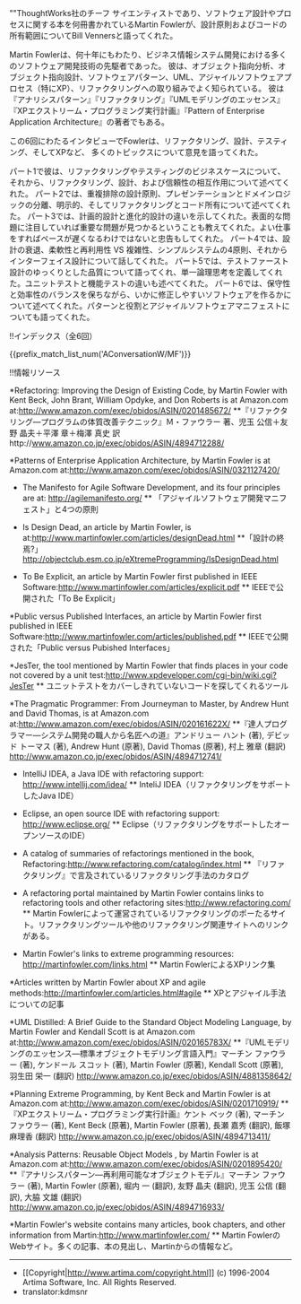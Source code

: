 ""ThoughtWorks社のチーフ サイエンティストであり、ソフトウェア設計やプロセスに関する本を何冊書かれているMartin Fowlerが、設計原則およびコードの所有範囲についてBill Vennersと語ってくれた。

Martin Fowlerは、何十年にもわたり、ビジネス情報システム開発における多くのソフトウェア開発技術の先駆者であった。
彼は、オブジェクト指向分析、オブジェクト指向設計、ソフトウェアパターン、UML、アジャイルソフトウェアプロセス（特にXP）、リファクタリングへの取り組みでよく知られている。
彼は『アナリシスパターン』『リファクタリング』『UMLモデリングのエッセンス』『XPエクストリーム・プログラミング実行計画』『Pattern of Enterprise Application Architecture』の著者でもある。

この6回にわたるインタビューでFowlerは、リファクタリング、設計、テスティング、そしてXPなど、
多くのトピックスについて意見を語ってくれた。

パート1で彼は、リファクタリングやテスティングのビジネスケースについて、それから、リファクタリング、設計、および信頼性の相互作用について述べてくれた。
パート2では、重複排除の設計原則、プレゼンテーションとドメインロジックの分離、明示的、そしてリファクタリングとコード所有について述べてくれた。
パート3では、計画的設計と進化的設計の違いを示してくれた。表面的な問題に注目していれば重要な問題が見つかるということも教えてくれた。よい仕事をすればペースが遅くなるわけではないと忠告もしてくれた。
パート4では、設計の衰退、柔軟性と再利用性 VS 複雑性、シンプルシステムの4原則、それからインターフェイス設計について話してくれた。
パート5では、テストファースト設計のゆっくりとした品質について語ってくれ、単一論理思考を定義してくれた。ユニットテストと機能テストの違いも述べてくれた。
パート6では、保守性と効率性のバランスを保ちながら、いかに修正しやすいソフトウェアを作るかについて述べてくれた。パターンと役割とアジャイルソフトウェアマニフェストについても語ってくれた。

!!インデックス（全6回）

{{prefix_match_list_num('AConversationW/MF')}}

!!情報リソース

*Refactoring: Improving the Design of Existing Code, by Martin Fowler with Kent Beck, John Brant, William Opdyke, and Don Roberts is at Amazon.com at:http://www.amazon.com/exec/obidos/ASIN/0201485672/
**『リファクタリング—プログラムの体質改善テクニック』Ｍ・ファウラー 著、児玉 公信＋友野 晶夫＋平澤 章＋梅澤 真史 訳http://www.amazon.co.jp/exec/obidos/ASIN/4894712288/

*Patterns of Enterprise Application Architecture, by Martin Fowler is at Amazon.com at:http://www.amazon.com/exec/obidos/ASIN/0321127420/

* The Manifesto for Agile Software Development, and its four principles are at: http://agilemanifesto.org/ 
** 「アジャイルソフトウェア開発マニフェスト」と4つの原則

* Is Design Dead, an article by Martin Fowler, is at:http://www.martinfowler.com/articles/designDead.html 
**「設計の終焉?」 http://objectclub.esm.co.jp/eXtremeProgramming/IsDesignDead.html

* To Be Explicit, an article by Martin Fowler first published in IEEE Software:http://www.martinfowler.com/articles/explicit.pdf
** IEEEで公開された「To Be Explicit」

*Public versus Published Interfaces, an article by Martin Fowler first published in IEEE Software:http://www.martinfowler.com/articles/published.pdf 
** IEEEで公開された「Public versus Pubished Interfaces」

*JesTer, the tool mentioned by Martin Fowler that finds places in your code not covered by a unit test:http://www.xpdeveloper.com/cgi-bin/wiki.cgi?JesTer 
** ユニットテストをカバーしきれていないコードを探してくれるツール

*The Pragmatic Programmer: From Journeyman to Master, by Andrew Hunt and David Thomas, is at Amazon.com at:http://www.amazon.com/exec/obidos/ASIN/020161622X/
**『達人プログラマー—システム開発の職人から名匠への道』アンドリュー ハント (著), デビッド トーマス (著), Andrew Hunt (原著), David Thomas (原著), 村上 雅章 (翻訳) http://www.amazon.co.jp/exec/obidos/ASIN/4894712741/

* IntelliJ IDEA, a Java IDE with refactoring support: http://www.intellij.com/idea/
** InteliJ IDEA（リファクタリングをサポートしたJava IDE）

* Eclipse, an open source IDE with refactoring support: http://www.eclipse.org/ 
** Eclipse（リファクタリングをサポートしたオープンソースのIDE）

* A catalog of summaries of refactorings mentioned in the book, Refactoring:http://www.refactoring.com/catalog/index.html
** 『リファクタリング』で言及されているリファクタリング手法のカタログ

* A refactoring portal maintained by Martin Fowler contains links to refactoring tools and other refactoring sites:http://www.refactoring.com/ 
** Martin Fowlerによって運営されているリファクタリングのポーたるサイト。リファクタリングツールや他のリファクタリング関連サイトへのリンクがある。

* Martin Fowler's links to extreme programming resources: http://martinfowler.com/links.html 
** Martin FowlerによるXPリンク集

*Articles written by Martin Fowler about XP and agile methods:http://martinfowler.com/articles.html#agile 
** XPとアジャイル手法についての記事

*UML Distilled: A Brief Guide to the Standard Object Modeling Language, by Martin Fowler and Kendall Scott is at Amazon.com at:http://www.amazon.com/exec/obidos/ASIN/020165783X/ 
**『UMLモデリングのエッセンス—標準オブジェクトモデリング言語入門』マーチン ファウラー (著), ケンドール スコット (著), Martin Fowler (原著), Kendall Scott (原著), 羽生田 栄一 (翻訳) http://www.amazon.co.jp/exec/obidos/ASIN/4881358642/

*Planning Extreme Programming, by Kent Beck and Martin Fowler is at Amazon.com at:http://www.amazon.com/exec/obidos/ASIN/0201710919/ 
**『XPエクストリーム・プログラミング実行計画』ケント ベック (著), マーチン ファウラー (著), Kent Beck (原著), Martin Fowler (原著), 長瀬 嘉秀 (翻訳), 飯塚 麻理香 (翻訳) http://www.amazon.co.jp/exec/obidos/ASIN/4894713411/

*Analysis Patterns: Reusable Object Models , by Martin Fowler is at Amazon.com at:http://www.amazon.com/exec/obidos/ASIN/0201895420/ 
**『アナリシスパターン—再利用可能なオブジェクトモデル』マーチン ファウラー (著), Martin Fowler (原著), 堀内 一 (翻訳), 友野 晶夫 (翻訳), 児玉 公信 (翻訳), 大脇 文雄 (翻訳) http://www.amazon.co.jp/exec/obidos/ASIN/4894716933/

*Martin Fowler's website contains many articles, book chapters, and other information from Martin:http://www.martinfowler.com/ 
** Martin FowlerのWebサイト。多くの記事、本の見出し、Martinからの情報など。

----
* [[Copyright|http://www.artima.com/copyright.html]] (c) 1996-2004 Artima Software, Inc. All Rights Reserved. 
* translator:kdmsnr 